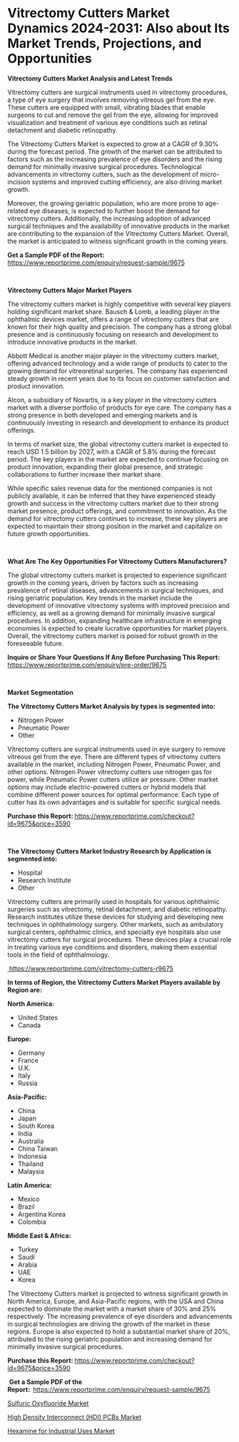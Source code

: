 <p><h1>Vitrectomy Cutters Market Dynamics 2024-2031: Also about Its Market Trends, Projections, and Opportunities</h1></p><p><strong>Vitrectomy Cutters Market Analysis and Latest Trends</strong></p>
<p><p>Vitrectomy cutters are surgical instruments used in vitrectomy procedures, a type of eye surgery that involves removing vitreous gel from the eye. These cutters are equipped with small, vibrating blades that enable surgeons to cut and remove the gel from the eye, allowing for improved visualization and treatment of various eye conditions such as retinal detachment and diabetic retinopathy.</p><p>The Vitrectomy Cutters Market is expected to grow at a CAGR of 9.30% during the forecast period. The growth of the market can be attributed to factors such as the increasing prevalence of eye disorders and the rising demand for minimally invasive surgical procedures. Technological advancements in vitrectomy cutters, such as the development of micro-incision systems and improved cutting efficiency, are also driving market growth.</p><p>Moreover, the growing geriatric population, who are more prone to age-related eye diseases, is expected to further boost the demand for vitrectomy cutters. Additionally, the increasing adoption of advanced surgical techniques and the availability of innovative products in the market are contributing to the expansion of the Vitrectomy Cutters Market. Overall, the market is anticipated to witness significant growth in the coming years.</p></p>
<p><strong>Get a Sample PDF of the Report:&nbsp;</strong> <a href="https://www.reportprime.com/enquiry/request-sample/9675">https://www.reportprime.com/enquiry/request-sample/9675</a></p>
<p>&nbsp;</p>
<p><strong>Vitrectomy Cutters Major Market Players</strong></p>
<p><p>The vitrectomy cutters market is highly competitive with several key players holding significant market share. Bausch & Lomb, a leading player in the ophthalmic devices market, offers a range of vitrectomy cutters that are known for their high quality and precision. The company has a strong global presence and is continuously focusing on research and development to introduce innovative products in the market.</p><p>Abbott Medical is another major player in the vitrectomy cutters market, offering advanced technology and a wide range of products to cater to the growing demand for vitreoretinal surgeries. The company has experienced steady growth in recent years due to its focus on customer satisfaction and product innovation.</p><p>Alcon, a subsidiary of Novartis, is a key player in the vitrectomy cutters market with a diverse portfolio of products for eye care. The company has a strong presence in both developed and emerging markets and is continuously investing in research and development to enhance its product offerings.</p><p>In terms of market size, the global vitrectomy cutters market is expected to reach USD 1.5 billion by 2027, with a CAGR of 5.8% during the forecast period. The key players in the market are expected to continue focusing on product innovation, expanding their global presence, and strategic collaborations to further increase their market share.</p><p>While specific sales revenue data for the mentioned companies is not publicly available, it can be inferred that they have experienced steady growth and success in the vitrectomy cutters market due to their strong market presence, product offerings, and commitment to innovation. As the demand for vitrectomy cutters continues to increase, these key players are expected to maintain their strong position in the market and capitalize on future growth opportunities.</p></p>
<p>&nbsp;</p>
<p><strong>What Are The Key Opportunities For Vitrectomy Cutters Manufacturers?</strong></p>
<p><p>The global vitrectomy cutters market is projected to experience significant growth in the coming years, driven by factors such as increasing prevalence of retinal diseases, advancements in surgical techniques, and rising geriatric population. Key trends in the market include the development of innovative vitrectomy systems with improved precision and efficiency, as well as a growing demand for minimally invasive surgical procedures. In addition, expanding healthcare infrastructure in emerging economies is expected to create lucrative opportunities for market players. Overall, the vitrectomy cutters market is poised for robust growth in the foreseeable future.</p></p>
<p><strong>Inquire or Share Your Questions If Any Before Purchasing This Report:</strong> <a href="https://www.reportprime.com/enquiry/pre-order/9675">https://www.reportprime.com/enquiry/pre-order/9675</a></p>
<p>&nbsp;</p>
<p><strong>Market Segmentation</strong></p>
<p><strong>The Vitrectomy Cutters Market Analysis by types is segmented into:</strong></p>
<p><ul><li>Nitrogen Power</li><li>Pneumatic Power</li><li>Other</li></ul></p>
<p><p>Vitrectomy cutters are surgical instruments used in eye surgery to remove vitreous gel from the eye. There are different types of vitrectomy cutters available in the market, including Nitrogen Power, Pneumatic Power, and other options. Nitrogen Power vitrectomy cutters use nitrogen gas for power, while Pneumatic Power cutters utilize air pressure. Other market options may include electric-powered cutters or hybrid models that combine different power sources for optimal performance. Each type of cutter has its own advantages and is suitable for specific surgical needs.</p></p>
<p><strong>Purchase this Report:&nbsp;</strong><a href="https://www.reportprime.com/checkout?id=9675&price=3590">https://www.reportprime.com/checkout?id=9675&price=3590</a></p>
<p>&nbsp;</p>
<p><strong>The Vitrectomy Cutters Market Industry Research by Application is segmented into:</strong></p>
<p><ul><li>Hospital</li><li>Research Institute</li><li>Other</li></ul></p>
<p><p>Vitrectomy cutters are primarily used in hospitals for various ophthalmic surgeries such as vitrectomy, retinal detachment, and diabetic retinopathy. Research institutes utilize these devices for studying and developing new techniques in ophthalmology surgery. Other markets, such as ambulatory surgical centers, ophthalmic clinics, and specialty eye hospitals also use vitrectomy cutters for surgical procedures. These devices play a crucial role in treating various eye conditions and disorders, making them essential tools in the field of ophthalmology.</p></p>
<p><a href="https://www.reportprime.com/vitrectomy-cutters-r9675">&nbsp;https://www.reportprime.com/vitrectomy-cutters-r9675</a></p>
<p><strong>In terms of Region, the Vitrectomy Cutters Market Players available by Region are:</strong></p>
<p>
    <p> <strong> North America: </strong>
        <ul>
            <li>United States</li>
            <li>Canada</li>
        </ul>
        </p> 
    <p> <strong> Europe: </strong>
        <ul>
            <li>Germany</li>
            <li>France</li>
            <li>U.K.</li>
            <li>Italy</li>
            <li>Russia</li>
        </ul>
        </p> 
    <p> <strong> Asia-Pacific: </strong>
        <ul>
            <li>China</li>
            <li>Japan</li>
            <li>South Korea</li>
            <li>India</li>
            <li>Australia</li>
            <li>China Taiwan</li>
            <li>Indonesia</li>
            <li>Thailand</li>
            <li>Malaysia</li>
        </ul>
        </p> 
    <p> <strong> Latin America: </strong>
        <ul>
            <li>Mexico</li>
            <li>Brazil</li>
            <li>Argentina Korea</li>
            <li>Colombia</li>
        </ul>
        </p> 
    <p> <strong> Middle East & Africa: </strong>
        <ul>
            <li>Turkey</li>
            <li>Saudi</li>
            <li>Arabia</li>
            <li>UAE</li>
            <li>Korea</li>
        </ul>
    </p>
    </p>
<p><p>The Vitrectomy Cutters market is projected to witness significant growth in North America, Europe, and Asia-Pacific regions, with the USA and China expected to dominate the market with a market share of 30% and 25% respectively. The increasing prevalence of eye disorders and advancements in surgical technologies are driving the growth of the market in these regions. Europe is also expected to hold a substantial market share of 20%, attributed to the rising geriatric population and increasing demand for minimally invasive surgical procedures.</p></p>
<p><strong>Purchase this Report: </strong><a href="https://www.reportprime.com/checkout?id=9675&price=3590">https://www.reportprime.com/checkout?id=9675&price=3590</a></p>
<p>&nbsp;<strong>Get a Sample PDF of the Report:&nbsp;&nbsp;</strong><a href="https://www.reportprime.com/enquiry/request-sample/9675">https://www.reportprime.com/enquiry/request-sample/9675</a></p>
<p><strong></strong></p>
<p><p><a href="https://www.linkedin.com/pulse/sulfuric-oxyfluoride-market-provides-detailed-segmentation-suxge?trackingId=%2BbQQ49YzK6eRS4Gh%2B0TXtg%3D%3D">Sulfuric Oxyfluoride Market</a></p><p><a href="https://www.linkedin.com/pulse/high-density-interconnect-hdi-pcbs-market-research-report-9iade?trackingId=71HdjL6vi8KjRGrW7KxvUA%3D%3D">High Density Interconnect (HDI) PCBs Market</a></p><p><a href="https://www.linkedin.com/pulse/hexamine-industrial-uses-market-analysis-size-global-industry-qquke?trackingId=Eb8kCX%2FOoQ1aOG%2BAamwy4A%3D%3D">Hexamine for Industrial Uses Market</a></p></p>